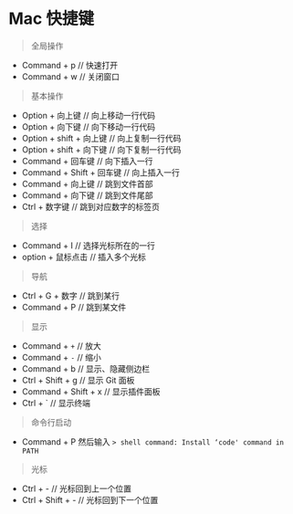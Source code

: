 # Mac 快捷键

> 全局操作

- Command + p // 快速打开
- Command + w // 关闭窗口

> 基本操作

- Option + 向上键 // 向上移动一行代码
- Option + 向下键 // 向下移动一行代码
- Option + shift + 向上键 // 向上复制一行代码
- Option + shift + 向下键 // 向下复制一行代码
- Command + 回车键 // 向下插入一行
- Command + Shift + 回车键 // 向上插入一行
- Command + 向上键 // 跳到文件首部
- Command + 向下键 // 跳到文件尾部
- Ctrl + 数字键 // 跳到对应数字的标签页

> 选择

- Command + I // 选择光标所在的一行
- option + 鼠标点击 // 插入多个光标

> 导航

- Ctrl + G + 数字 // 跳到某行
- Command + P // 跳到某文件

> 显示

- Command + `+` // 放大
- Command + `-` // 缩小
- Command + b // 显示、隐藏侧边栏
- Ctrl + Shift + g // 显示 Git 面板
- Command + Shift + x // 显示插件面板
- Ctrl + ` // 显示终端

> 命令行启动

- Command + P 然后输入 `> shell command: Install ‘code' command in PATH`

> 光标

- Ctrl + - // 光标回到上一个位置
- Ctrl + Shift + - // 光标回到下一个位置
